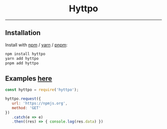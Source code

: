 <div align="center">
   <h1>Hyttpo</h1>
</div>

---

## Installation

Install with [npm](https://www.npmjs.com/) / [yarn](https://yarnpkg.com) / [pnpm](https://pnpm.js.org/):

```sh
npm install hyttpo
yarn add hyttpo
pnpm add hyttpo
```

## Examples [here](https://github.com/Garlic-Team/hyttpo/tree/master/examples)
```js
const hyttpo = require('hyttpo');

hyttpo.request({
   url: 'https://npmjs.org',
   method: 'GET'
})
   .catch(e => e)
   .then((res) => { console.log(res.data) })
```
